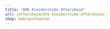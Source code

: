 ```yaml
---
title: "DRK Kleiderstube Oftersheim"
url: /oftersheim/drk-kleiderstube-oftersheim/
shop: Gebrauchtwaren
---
```


